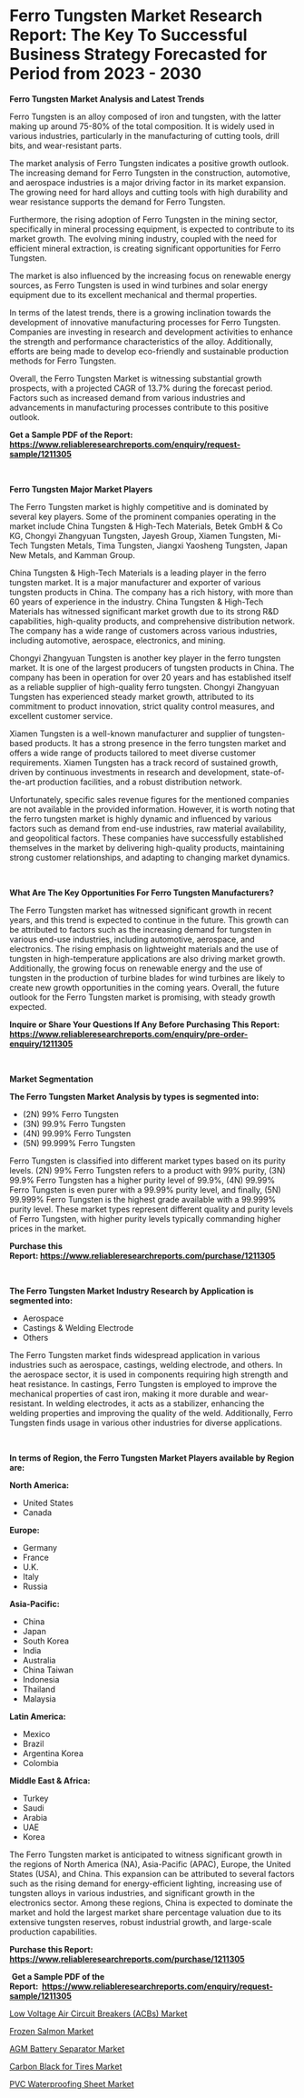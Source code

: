 <p><h1>Ferro Tungsten Market Research Report: The Key To Successful Business Strategy Forecasted for Period from 2023 - 2030</h1></p><p><strong>Ferro Tungsten Market Analysis and Latest Trends</strong></p>
<p><p>Ferro Tungsten is an alloy composed of iron and tungsten, with the latter making up around 75-80% of the total composition. It is widely used in various industries, particularly in the manufacturing of cutting tools, drill bits, and wear-resistant parts.</p><p>The market analysis of Ferro Tungsten indicates a positive growth outlook. The increasing demand for Ferro Tungsten in the construction, automotive, and aerospace industries is a major driving factor in its market expansion. The growing need for hard alloys and cutting tools with high durability and wear resistance supports the demand for Ferro Tungsten.</p><p>Furthermore, the rising adoption of Ferro Tungsten in the mining sector, specifically in mineral processing equipment, is expected to contribute to its market growth. The evolving mining industry, coupled with the need for efficient mineral extraction, is creating significant opportunities for Ferro Tungsten.</p><p>The market is also influenced by the increasing focus on renewable energy sources, as Ferro Tungsten is used in wind turbines and solar energy equipment due to its excellent mechanical and thermal properties.</p><p>In terms of the latest trends, there is a growing inclination towards the development of innovative manufacturing processes for Ferro Tungsten. Companies are investing in research and development activities to enhance the strength and performance characteristics of the alloy. Additionally, efforts are being made to develop eco-friendly and sustainable production methods for Ferro Tungsten.</p><p>Overall, the Ferro Tungsten Market is witnessing substantial growth prospects, with a projected CAGR of 13.7% during the forecast period. Factors such as increased demand from various industries and advancements in manufacturing processes contribute to this positive outlook.</p></p>
<p><strong>Get a Sample PDF of the Report:&nbsp; <a href="https://www.reliableresearchreports.com/enquiry/request-sample/1211305">https://www.reliableresearchreports.com/enquiry/request-sample/1211305</a></strong></p>
<p>&nbsp;</p>
<p><strong>Ferro Tungsten Major Market Players</strong></p>
<p><p>The Ferro Tungsten market is highly competitive and is dominated by several key players. Some of the prominent companies operating in the market include China Tungsten & High-Tech Materials, Betek GmbH & Co KG, Chongyi Zhangyuan Tungsten, Jayesh Group, Xiamen Tungsten, Mi-Tech Tungsten Metals, Tima Tungsten, Jiangxi Yaosheng Tungsten, Japan New Metals, and Kamman Group.</p><p>China Tungsten & High-Tech Materials is a leading player in the ferro tungsten market. It is a major manufacturer and exporter of various tungsten products in China. The company has a rich history, with more than 60 years of experience in the industry. China Tungsten & High-Tech Materials has witnessed significant market growth due to its strong R&D capabilities, high-quality products, and comprehensive distribution network. The company has a wide range of customers across various industries, including automotive, aerospace, electronics, and mining.</p><p>Chongyi Zhangyuan Tungsten is another key player in the ferro tungsten market. It is one of the largest producers of tungsten products in China. The company has been in operation for over 20 years and has established itself as a reliable supplier of high-quality ferro tungsten. Chongyi Zhangyuan Tungsten has experienced steady market growth, attributed to its commitment to product innovation, strict quality control measures, and excellent customer service.</p><p>Xiamen Tungsten is a well-known manufacturer and supplier of tungsten-based products. It has a strong presence in the ferro tungsten market and offers a wide range of products tailored to meet diverse customer requirements. Xiamen Tungsten has a track record of sustained growth, driven by continuous investments in research and development, state-of-the-art production facilities, and a robust distribution network.</p><p>Unfortunately, specific sales revenue figures for the mentioned companies are not available in the provided information. However, it is worth noting that the ferro tungsten market is highly dynamic and influenced by various factors such as demand from end-use industries, raw material availability, and geopolitical factors. These companies have successfully established themselves in the market by delivering high-quality products, maintaining strong customer relationships, and adapting to changing market dynamics.</p></p>
<p>&nbsp;</p>
<p><strong>What Are The Key Opportunities For Ferro Tungsten Manufacturers?</strong></p>
<p><p>The Ferro Tungsten market has witnessed significant growth in recent years, and this trend is expected to continue in the future. This growth can be attributed to factors such as the increasing demand for tungsten in various end-use industries, including automotive, aerospace, and electronics. The rising emphasis on lightweight materials and the use of tungsten in high-temperature applications are also driving market growth. Additionally, the growing focus on renewable energy and the use of tungsten in the production of turbine blades for wind turbines are likely to create new growth opportunities in the coming years. Overall, the future outlook for the Ferro Tungsten market is promising, with steady growth expected.</p></p>
<p><strong>Inquire or Share Your Questions If Any Before Purchasing This Report: <a href="https://www.reliableresearchreports.com/enquiry/pre-order-enquiry/1211305">https://www.reliableresearchreports.com/enquiry/pre-order-enquiry/1211305</a></strong></p>
<p>&nbsp;</p>
<p><strong>Market Segmentation</strong></p>
<p><strong>The Ferro Tungsten Market Analysis by types is segmented into:</strong></p>
<p><ul><li>(2N) 99% Ferro Tungsten</li><li>(3N) 99.9% Ferro Tungsten</li><li>(4N) 99.99% Ferro Tungsten</li><li>(5N) 99.999% Ferro Tungsten</li></ul></p>
<p><p>Ferro Tungsten is classified into different market types based on its purity levels. (2N) 99% Ferro Tungsten refers to a product with 99% purity, (3N) 99.9% Ferro Tungsten has a higher purity level of 99.9%, (4N) 99.99% Ferro Tungsten is even purer with a 99.99% purity level, and finally, (5N) 99.999% Ferro Tungsten is the highest grade available with a 99.999% purity level. These market types represent different quality and purity levels of Ferro Tungsten, with higher purity levels typically commanding higher prices in the market.</p></p>
<p><strong>Purchase this Report:&nbsp;<a href="https://www.reliableresearchreports.com/purchase/1211305">https://www.reliableresearchreports.com/purchase/1211305</a></strong></p>
<p>&nbsp;</p>
<p><strong>The Ferro Tungsten Market Industry Research by Application is segmented into:</strong></p>
<p><ul><li>Aerospace</li><li>Castings & Welding Electrode</li><li>Others</li></ul></p>
<p><p>The Ferro Tungsten market finds widespread application in various industries such as aerospace, castings, welding electrode, and others. In the aerospace sector, it is used in components requiring high strength and heat resistance. In castings, Ferro Tungsten is employed to improve the mechanical properties of cast iron, making it more durable and wear-resistant. In welding electrodes, it acts as a stabilizer, enhancing the welding properties and improving the quality of the weld. Additionally, Ferro Tungsten finds usage in various other industries for diverse applications.</p></p>
<p>&nbsp;</p>
<p><strong>In terms of Region, the Ferro Tungsten Market Players available by Region are:</strong></p>
<p>
    <p> <strong> North America: </strong>
        <ul>
            <li>United States</li>
            <li>Canada</li>
        </ul>
        </p> 
    <p> <strong> Europe: </strong>
        <ul>
            <li>Germany</li>
            <li>France</li>
            <li>U.K.</li>
            <li>Italy</li>
            <li>Russia</li>
        </ul>
        </p> 
    <p> <strong> Asia-Pacific: </strong>
        <ul>
            <li>China</li>
            <li>Japan</li>
            <li>South Korea</li>
            <li>India</li>
            <li>Australia</li>
            <li>China Taiwan</li>
            <li>Indonesia</li>
            <li>Thailand</li>
            <li>Malaysia</li>
        </ul>
        </p> 
    <p> <strong> Latin America: </strong>
        <ul>
            <li>Mexico</li>
            <li>Brazil</li>
            <li>Argentina Korea</li>
            <li>Colombia</li>
        </ul>
        </p> 
    <p> <strong> Middle East & Africa: </strong>
        <ul>
            <li>Turkey</li>
            <li>Saudi</li>
            <li>Arabia</li>
            <li>UAE</li>
            <li>Korea</li>
        </ul>
    </p>
    </p>
<p><p>The Ferro Tungsten market is anticipated to witness significant growth in the regions of North America (NA), Asia-Pacific (APAC), Europe, the United States (USA), and China. This expansion can be attributed to several factors such as the rising demand for energy-efficient lighting, increasing use of tungsten alloys in various industries, and significant growth in the electronics sector. Among these regions, China is expected to dominate the market and hold the largest market share percentage valuation due to its extensive tungsten reserves, robust industrial growth, and large-scale production capabilities.</p></p>
<p><strong>Purchase this Report: <a href="https://www.reliableresearchreports.com/purchase/1211305">https://www.reliableresearchreports.com/purchase/1211305</a></strong></p>
<p>&nbsp;<strong>Get a Sample PDF of the Report:&nbsp;&nbsp;<a href="https://www.reliableresearchreports.com/enquiry/request-sample/1211305">https://www.reliableresearchreports.com/enquiry/request-sample/1211305</a></strong></p>
<p><strong></strong></p>
<p><p><a href="https://www.linkedin.com/pulse/low-voltage-air-circuit-breakers-acbs-market-size-share/">Low Voltage Air Circuit Breakers (ACBs) Market</a></p><p><a href="https://medium.com/@v27092023/frozen-salmon-market-size-growth-forecast-2023-2030-09eb10960392">Frozen Salmon Market</a></p><p><a href="https://github.com/pizolina/Market-Research-Report-List-1/blob/main/agm-battery-separator-market.md">AGM Battery Separator Market</a></p><p><a href="https://medium.com/@pillingbary7584/carbon-black-for-tires-market-size-growth-forecast-2023-2030-d5c0a63d46cd">Carbon Black for Tires Market</a></p><p><a href="https://github.com/sofayahoo2023/Market-Research-Report-List-1/blob/main/pvc-waterproofing-sheet-market.md">PVC Waterproofing Sheet Market</a></p></p>